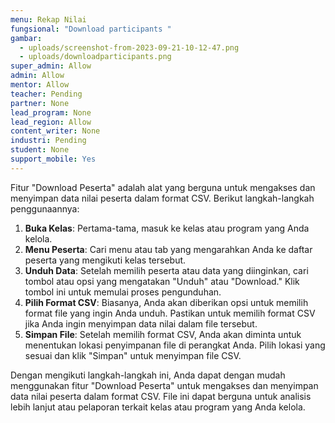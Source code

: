 ```yaml
---
menu: Rekap Nilai
fungsional: "Download participants "
gambar:
  - uploads/screenshot-from-2023-09-21-10-12-47.png
  - uploads/downloadparticipants.png
super_admin: Allow
admin: Allow
mentor: Allow
teacher: Pending
partner: None
lead_program: None
lead_region: Allow
content_writer: None
industri: Pending
student: None
support_mobile: Yes
---
```

Fitur "Download Peserta" adalah alat yang berguna untuk mengakses dan menyimpan data nilai peserta dalam format CSV. Berikut langkah-langkah penggunaannya:

1. **Buka Kelas**: Pertama-tama, masuk ke kelas atau program yang Anda kelola.
2. **Menu Peserta**: Cari menu atau tab yang mengarahkan Anda ke daftar peserta yang mengikuti kelas tersebut.
3. **Unduh Data**: Setelah memilih peserta atau data yang diinginkan, cari tombol atau opsi yang mengatakan "Unduh" atau "Download." Klik tombol ini untuk memulai proses pengunduhan.
4. **Pilih Format CSV**: Biasanya, Anda akan diberikan opsi untuk memilih format file yang ingin Anda unduh. Pastikan untuk memilih format CSV  jika Anda ingin menyimpan data nilai dalam file tersebut.
5. **Simpan File**: Setelah memilih format CSV, Anda akan diminta untuk menentukan lokasi penyimpanan file di perangkat Anda. Pilih lokasi yang sesuai dan klik "Simpan" untuk menyimpan file CSV.

Dengan mengikuti langkah-langkah ini, Anda dapat dengan mudah menggunakan fitur "Download Peserta" untuk mengakses dan menyimpan data nilai peserta dalam format CSV. File ini dapat berguna untuk analisis lebih lanjut atau pelaporan terkait kelas atau program yang Anda kelola.